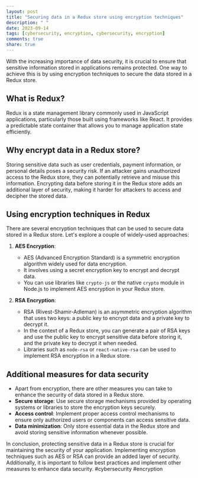 ```yaml
---
layout: post
title: "Securing data in a Redux store using encryption techniques"
description: " "
date: 2023-09-14
tags: [cybersecurity, encryption, cybersecurity, encryption]
comments: true
share: true
---
```


With the increasing importance of data security, it is crucial to ensure that sensitive information stored in applications remains protected. One way to achieve this is by using encryption techniques to secure the data stored in a Redux store.

## What is Redux?

Redux is a state management library commonly used in JavaScript applications, particularly those built using frameworks like React. It provides a predictable state container that allows you to manage application state efficiently.

## Why encrypt data in a Redux store?

Storing sensitive data such as user credentials, payment information, or personal details poses a security risk. If an attacker gains unauthorized access to the Redux store, they can potentially retrieve and misuse this information. Encrypting data before storing it in the Redux store adds an additional layer of security, making it harder for attackers to access and decipher the stored data.

## Using encryption techniques in Redux

There are several encryption techniques that can be used to secure data stored in a Redux store. Let's explore a couple of widely-used approaches:

1. **AES Encryption**:
   - AES (Advanced Encryption Standard) is a symmetric encryption algorithm widely used for data encryption.
   - It involves using a secret encryption key to encrypt and decrypt data.
   - You can use libraries like `crypto-js` or the native `crypto` module in Node.js to implement AES encryption in your Redux store.

2. **RSA Encryption**:
   - RSA (Rivest-Shamir-Adleman) is an asymmetric encryption algorithm that uses two keys: a public key to encrypt data and a private key to decrypt it.
   - In the context of a Redux store, you can generate a pair of RSA keys and use the public key to encrypt sensitive data before storing it, and the private key to decrypt it when needed.
   - Libraries such as `node-rsa` or `react-native-rsa` can be used to implement RSA encryption in a Redux store.

## Additional measures for data security

- Apart from encryption, there are other measures you can take to enhance the security of data stored in a Redux store.
- **Secure storage**: Use secure storage mechanisms provided by operating systems or libraries to store the encryption keys securely.
- **Access control**: Implement proper access control mechanisms to ensure only authorized users or components can access sensitive data.
- **Data minimization**: Only store essential data in the Redux store and avoid storing sensitive information whenever possible.

In conclusion, protecting sensitive data in a Redux store is crucial for maintaining the security of your application. Implementing encryption techniques such as AES or RSA can provide an added layer of security. Additionally, it is important to follow best practices and implement other measures to enhance data security. #cybersecurity #encryption
